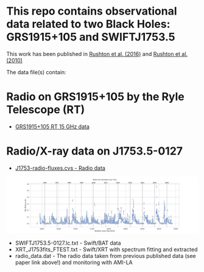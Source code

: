 # This repo contains observational data related to two Black Holes: GRS1915+105 and SWIFTJ1753.5

This work has been published in [Rushton et al. (2016)](http://adsabs.harvard.edu/abs/2016MNRAS.463..628R "Disc-jet quenching of the galactic black hole Swift J1753.5-0127") and [Rushton et al. (2010)](https://ui.adsabs.harvard.edu/abs/2010A%26A...524A..29R/abstract)

The data file(s) contain:


# Radio on GRS1915+105 by the Ryle Telescope (RT)

* [GRS1915+105 RT 15 GHz data](https://github.com/arushton/BH-XRB-public-fluxes/blob/e88cd046924a50894283967446b3e6ecdb9197a1/BHC%20GRS1915%2B105/grs1915_rt-15GHz.dat)



# Radio/X-ray data on J1753.5-0127

* [J1753-radio-fluxes.cvs - Radio data](https://github.com/arushton/BH-XRB-public-fluxes/blob/e88cd046924a50894283967446b3e6ecdb9197a1/BHC%20J1753/J1753-radio-fluxes.csv)

![alt text](https://github.com/arushton/BH-XRB-public-fluxes/blob/a43d714e2aaab064762e8e403bb7920d325f02dc/BHC%20GRS1915%2B105/grs1915_rt-15GHz.png)

* SWIFTJ1753.5-0127.lc.txt - Swift/BAT data
* XRT_J1753fits_FTEST.txt - Swift/XRT with spectrum fitting and extracted
* radio_data.dat - The radio data taken from previous published data (see paper link above!) and monitoring with AMI-LA
